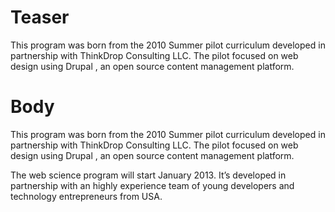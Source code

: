 # Teaser

This program was born from the 2010 Summer pilot curriculum developed in partnership with ThinkDrop Consulting LLC. The pilot focused on web design using Drupal , an open source content management platform.

# Body

This program was born from the 2010 Summer pilot curriculum developed in partnership with ThinkDrop Consulting LLC. The pilot focused on web design using Drupal , an open source content management platform.

The web science program will start January 2013. It’s developed in partnership with an highly experience team of young developers and technology entrepreneurs from USA.